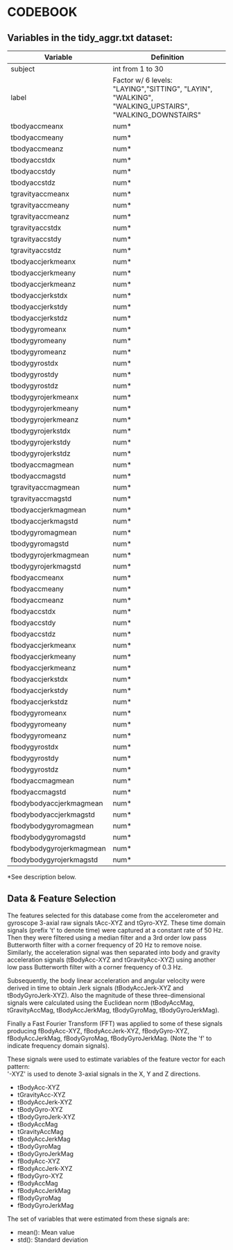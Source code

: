 ﻿
# CODEBOOK

## Variables in the **tidy_aggr.txt** dataset:

Variable | Definition
---------|-----------
subject                 | int  from 1  to 30
label                   | Factor w/ 6 levels: "LAYING","SITTING", "LAYIN", "WALKING", "WALKING_UPSTAIRS", "WALKING_DOWNSTAIRS"
tbodyaccmeanx           | num* 
tbodyaccmeany           | num*  
tbodyaccmeanz           | num*  
tbodyaccstdx            | num*  
tbodyaccstdy            | num*  
tbodyaccstdz            | num* 
tgravityaccmeanx        | num*  
tgravityaccmeany        | num* 
tgravityaccmeanz        | num*  
tgravityaccstdx         | num*  
tgravityaccstdy         | num*  
tgravityaccstdz         | num*  
tbodyaccjerkmeanx       | num*  
tbodyaccjerkmeany       | num* 
tbodyaccjerkmeanz       | num* 
tbodyaccjerkstdx        | num*
tbodyaccjerkstdy        | num*  
tbodyaccjerkstdz        | num*  
tbodygyromeanx          | num*  
tbodygyromeany          | num* 
tbodygyromeanz          | num*  
tbodygyrostdx           | num*  
tbodygyrostdy           | num* 
tbodygyrostdz           | num* 
tbodygyrojerkmeanx      | num*  
tbodygyrojerkmeany      | num*  
tbodygyrojerkmeanz      | num*  
tbodygyrojerkstdx       | num*  
tbodygyrojerkstdy       | num*  
tbodygyrojerkstdz       | num*  
tbodyaccmagmean         | num*  
tbodyaccmagstd          | num*  
tgravityaccmagmean      | num*  
tgravityaccmagstd       | num*  
tbodyaccjerkmagmean     | num*  
tbodyaccjerkmagstd      | num*  
tbodygyromagmean        | num*  
tbodygyromagstd         | num*  
tbodygyrojerkmagmean    | num*  
tbodygyrojerkmagstd     | num*  
fbodyaccmeanx           | num*  
fbodyaccmeany           | num*  
fbodyaccmeanz           | num*  
fbodyaccstdx            | num*  
fbodyaccstdy            | num*  
fbodyaccstdz            | num*  
fbodyaccjerkmeanx       | num* 
fbodyaccjerkmeany       | num* 
fbodyaccjerkmeanz       | num*  
fbodyaccjerkstdx        | num*  
fbodyaccjerkstdy        | num*  
fbodyaccjerkstdz        | num*  
fbodygyromeanx          | num* 
fbodygyromeany          | num*  
fbodygyromeanz          | num*  
fbodygyrostdx           | num*  
fbodygyrostdy           | num*  
fbodygyrostdz           | num*  
fbodyaccmagmean         | num* 
fbodyaccmagstd          | num*  
fbodybodyaccjerkmagmean | num*  
fbodybodyaccjerkmagstd  | num* 
fbodybodygyromagmean    | num*  
fbodybodygyromagstd     | num*  
fbodybodygyrojerkmagmean| num*  
fbodybodygyrojerkmagstd | num* 

*See description below.

## Data & Feature Selection 

The features selected for this database come from the accelerometer and gyroscope 3-axial raw signals tAcc-XYZ and tGyro-XYZ. These time domain signals (prefix 't' to denote time) were captured at a constant rate of 50 Hz. Then they were filtered using a median filter and a 3rd order low pass Butterworth filter with a corner frequency of 20 Hz to remove noise. Similarly, the acceleration signal was then separated into body and gravity acceleration signals (tBodyAcc-XYZ and tGravityAcc-XYZ) using another low pass Butterworth filter with a corner frequency of 0.3 Hz. 

Subsequently, the body linear acceleration and angular velocity were derived in time to obtain Jerk signals (tBodyAccJerk-XYZ and tBodyGyroJerk-XYZ). Also the magnitude of these three-dimensional signals were calculated using the Euclidean norm (tBodyAccMag, tGravityAccMag, tBodyAccJerkMag, tBodyGyroMag, tBodyGyroJerkMag). 

Finally a Fast Fourier Transform (FFT) was applied to some of these signals producing fBodyAcc-XYZ, fBodyAccJerk-XYZ, fBodyGyro-XYZ, fBodyAccJerkMag, fBodyGyroMag, fBodyGyroJerkMag. (Note the 'f' to indicate frequency domain signals). 

These signals were used to estimate variables of the feature vector for each pattern:  
'-XYZ' is used to denote 3-axial signals in the X, Y and Z directions.

* tBodyAcc-XYZ
* tGravityAcc-XYZ
* tBodyAccJerk-XYZ
* tBodyGyro-XYZ
* tBodyGyroJerk-XYZ
* tBodyAccMag
* tGravityAccMag
* tBodyAccJerkMag
* tBodyGyroMag
* tBodyGyroJerkMag
* fBodyAcc-XYZ
* fBodyAccJerk-XYZ
* fBodyGyro-XYZ
* fBodyAccMag
* fBodyAccJerkMag
* fBodyGyroMag
* fBodyGyroJerkMag

The set of variables that were estimated from these signals are: 
* mean(): Mean value
* std(): Standard deviation